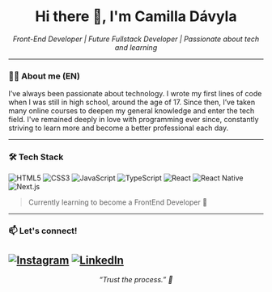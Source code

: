<h1 align="center">Hi there 👋, I'm Camilla Dávyla</h1>

<p align="center">
  <em>Front-End Developer | Future Fullstack Developer | Passionate about tech and learning</em>
</p>

---

### 👩‍💻 About me (EN)

I’ve always been passionate about technology. I wrote my first lines of code when I was still in high school, around the age of 17. Since then, I’ve taken many online courses to deepen my general knowledge and enter the tech field. I've remained deeply in love with programming ever since, constantly striving to learn more and become a better professional each day.

---

### 🛠 Tech Stack

![HTML5](https://img.shields.io/badge/HTML5-E34F26?style=for-the-badge&logo=html5&logoColor=white)
![CSS3](https://img.shields.io/badge/CSS3-1572B6?style=for-the-badge&logo=css3&logoColor=white)
![JavaScript](https://img.shields.io/badge/JavaScript-F7DF1E?style=for-the-badge&logo=javascript&logoColor=black)
![TypeScript](https://img.shields.io/badge/TypeScript-007ACC?style=for-the-badge&logo=typescript&logoColor=white)
![React](https://img.shields.io/badge/React-20232A?style=for-the-badge&logo=react&logoColor=61DAFB)
![React Native](https://img.shields.io/badge/React_Native-20232A?style=for-the-badge&logo=react&logoColor=61DAFB)
![Next.js](https://img.shields.io/badge/Next.js-000000?style=for-the-badge&logo=nextdotjs&logoColor=white)

> Currently learning to become a FrontEnd Developer 💪

---

### 📫 Let's connect!


[![Instagram](https://img.shields.io/badge/@camizz09-E4405F?style=for-the-badge&logo=instagram&logoColor=white)](https://www.instagram.com/camizz_s/)
[![LinkedIn](https://img.shields.io/badge/Camilla_Dávyla-0A66C2?style=for-the-badge&logo=linkedin&logoColor=white)]([https://linkedin.com/in/seuusuario](https://www.linkedin.com/in/camilla-dávyla-9a8920314/))
---

<p align="center">
  <em>“Trust the process.” 🌱</em>
</p>
